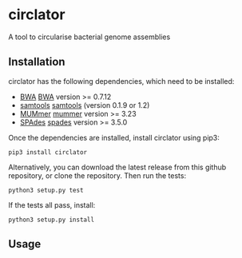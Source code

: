 circlator
=========

A tool to circularise bacterial genome assemblies




Installation
------------

circlator has the following dependencies, which need to be installed:
  * [BWA] [BWA] version >= 0.7.12
  * [samtools] [samtools] (version 0.1.9 or 1.2)
  * [MUMmer] [mummer] version >= 3.23
  * [SPAdes] [spades] version >= 3.5.0


Once the dependencies are installed, install circlator using pip3:

    pip3 install circlator

Alternatively, you can download the latest release from this github repository,
or clone the repository. Then run the tests:

    python3 setup.py test

If the tests all pass, install:

    python3 setup.py install


Usage
-----

  [BWA]: http://bio-bwa.sourceforge.net/
  [mummer]: http://mummer.sourceforge.net/
  [samtools]: http://www.htslib.org/
  [spades]: http://bioinf.spbau.ru/spades


